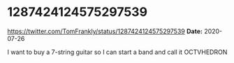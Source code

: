 # 1287424124575297539
https://twitter.com/TomFrankly/status/1287424124575297539
**Date:** 2020-07-26

I want to buy a 7-string guitar so I can start a band and call it OCTVHEDRON
